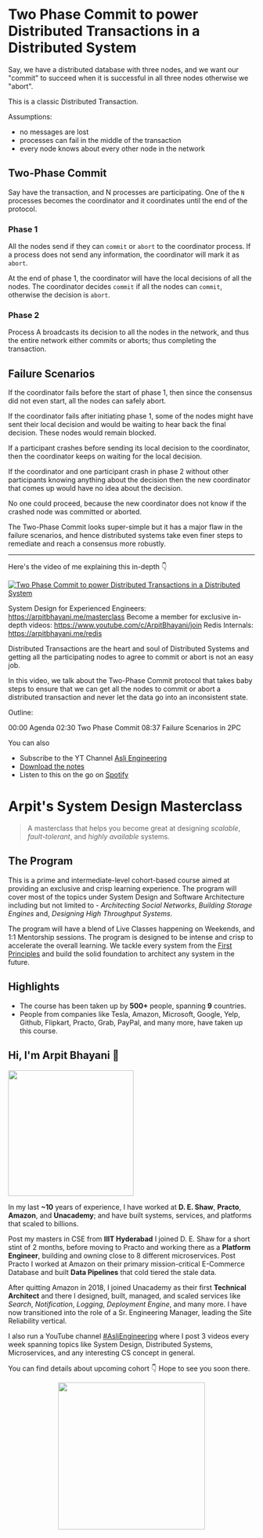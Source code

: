 Two Phase Commit to power Distributed Transactions in a Distributed System
===


Say, we have a distributed database with three nodes, and we want our "commit" to succeed when it is successful in all three nodes otherwise we "abort".

This is a classic Distributed Transaction.

Assumptions:

- no messages are lost
- processes can fail in the middle of the transaction
- every node knows about every other node in the network

## Two-Phase Commit

Say have the transaction, and N processes are participating. One of the `N` processes becomes the coordinator and it coordinates until the end of the protocol.

### Phase 1

All the nodes send if they can `commit` or `abort` to the coordinator process. If a process does not send any information, the coordinator will mark it as `abort`.

At the end of phase 1, the coordinator will have the local decisions of all the nodes. The coordinator decides `commit` if all the nodes can `commit`, otherwise the decision is `abort`.

### Phase 2

Process A broadcasts its decision to all the nodes in the network, and thus the entire network either commits or aborts; thus completing the transaction.

## Failure Scenarios

If the coordinator fails before the start of phase 1, then since the consensus did not even start, all the nodes can safely abort.

If the coordinator fails after initiating phase 1, some of the nodes might have sent their local decision and would be waiting to hear back the final decision. These nodes would remain blocked.

If a participant crashes before sending its local decision to the coordinator, then the coordinator keeps on waiting for the local decision.

If the coordinator and one participant crash in phase 2 without other participants knowing anything about the decision then the new coordinator that comes up would have no idea about the decision.

No one could proceed, because the new coordinator does not know if the crashed node was committed or aborted.

The Two-Phase Commit looks super-simple but it has a major flaw in the failure scenarios, and hence distributed systems take even finer steps to remediate and reach a consensus more robustly.
<hr />


<p>Here's the video of me explaining this in-depth 👇‍</p>

[![Two Phase Commit to power Distributed Transactions in a Distributed System](https://i.ytimg.com/vi/sZVCpjuVUL8/mqdefault.jpg)](https://www.youtube.com/watch?v=sZVCpjuVUL8)

System Design for Experienced Engineers: https://arpitbhayani.me/masterclass
Become a member for exclusive in-depth videos: https://www.youtube.com/c/ArpitBhayani/join
Redis Internals: https://arpitbhayani.me/redis

Distributed Transactions are the heart and soul of Distributed Systems and getting all the participating nodes to agree to commit or abort is not an easy job.

In this video, we talk about the Two-Phase Commit protocol that takes baby steps to ensure that we can get all the nodes to commit or abort a distributed transaction and never let the data go into an inconsistent state.

Outline:

00:00 Agenda
02:30 Two Phase Commit
08:37 Failure Scenarios in 2PC

You can also
 - Subscribe to the YT Channel [Asli Engineering](https://youtube.com/c/ArpitBhayani)
 - [Download the notes](https://drive.google.com/file/d/1FJa0DQPOxVJP2kXdyZDSttdMDI4Q2fUx/view?usp=sharing)
 - Listen to this on the go on [Spotify](https://open.spotify.com/show/7qMoamm2iZQrsPVm6IQLoD)

# Arpit's System Design Masterclass

> A masterclass that helps you become great at designing _scalable_, _fault-tolerant_, and _highly available_ systems.

## The Program

This is a prime and intermediate-level cohort-based course aimed at providing an exclusive and crisp learning experience. The program will cover most of the topics under System Design and Software Architecture including but not limited to - _Architecting Social Networks_, _Building Storage Engines_ and, _Designing High Throughput Systems_.

The program will have a blend of Live Classes happening on Weekends, and 1:1 Mentorship sessions. The program is designed to be intense and crisp to accelerate the overall learning. We tackle every system from the [First Principles](https://en.wikipedia.org/wiki/First_principle) and build the solid foundation to architect any system in the future.


## Highlights

 - The course has been taken up by __500+__ people, spanning __9__ countries.
 - People from companies like Tesla, Amazon, Microsoft, Google, Yelp, Github, Flipkart, Practo, Grab, PayPal, and many more, have taken up this course.


## Hi, I'm Arpit Bhayani 👋

<img width="256px" src="https://edge.arpitbhayani.me/img/arpit.jpg" />

In my last **~10** years of experience, I have worked at **D. E. Shaw**, **Practo**, **Amazon**, and **Unacademy**; and have built systems, services, and platforms that scaled to billions.

Post my masters in CSE from **IIIT Hyderabad** I joined D. E. Shaw for a short stint of 2 months, before moving to Practo and working there as a **Platform Engineer**, building and owning close to 8 different microservices. Post Practo I worked at Amazon on their primary mission-critical E-Commerce Database and built **Data Pipelines** that cold tiered the stale data.

After quitting Amazon in 2018, I joined Unacademy as their first **Technical Architect** and there I designed, built, managed, and scaled services like _Search_, _Notification_, _Logging_, _Deployment Engine_, and many more. I have now transitioned into the role of a Sr. Engineering Manager, leading the Site Reliability vertical.

I also run a YouTube channel [#AsliEngineering](https://www.youtube.com/c/ArpitBhayani) where I post 3 videos every week spanning topics like System Design, Distributed Systems, Microservices, and any interesting CS concept in general.

You can find details about upcoming cohort 👇‍ Hope to see you soon there.

<center>
<a target="_blank" href="https://arpitbhayani.me/masterclass">
<img src="https://user-images.githubusercontent.com/4745789/137859181-d4499cf4-ce65-4466-8b88-a078ece0f081.PNG" width="300px" />
</a>
</center>